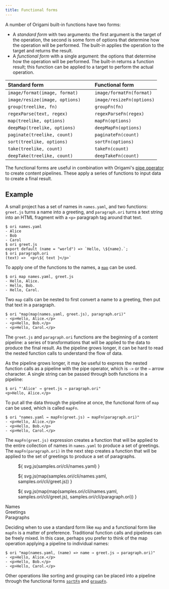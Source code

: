 ```yaml
---
title: Functional forms
---
```


A number of Origami built-in functions have two forms:

- A _standard form_ with two arguments: the first argument is the target of the operation, the second is some form of options that determine how the operation will be performed. The built-in applies the operation to the target and returns the result.
- A _functional form_ with a single argument: the options that determine how the operation will be performed. The built-in returns a function result; this function can be applied to a target to perform the actual operation.

| Standard form                  | &nbsp;&nbsp;&nbsp; | Functional form           |
| :----------------------------- | ------------------ | :------------------------ |
| `image/format(image, format)`  |                    | `image/formatFn(format)`  |
| `image/resize(image, options)` |                    | `image/resizeFn(options)` |
| `group(treelike, fn)`          |                    | `groupFn(fn)`             |
| `regexParse(text, regex)`      |                    | `regexParseFn(regex)`     |
| `map(treelike, options)`       |                    | `mapFn(options)`          |
| `deepMap(treelike, options)`   |                    | `deepMapFn(options)`      |
| `paginate(treelike, count)`    |                    | `paginateFn(count)`       |
| `sort(treelike, options)`      |                    | `sortFn(options)`         |
| `take(treelike, count)`        |                    | `takeFn(count)`           |
| `deepTake(treelike, count)`    |                    | `deepTakeFn(count)`       |

The functional forms are useful in combination with Origami's [pipe operator](http://localhost:5000/language/syntax.html#pipe-operator) to create content pipelines. These apply a series of functions to input data to create a final result.

## Example

A small project has a set of names in `names.yaml`, and two functions: `greet.js` turns a name into a greeting, and `paragraph.ori` turns a text string into an HTML fragment with a `<p>` paragraph tag around that text.

```console
$ ori names.yaml
- Alice
- Bob
- Carol
$ ori greet.js
export default (name = "world") => `Hello, \${name}.`;
$ ori paragraph.ori
(text) => `<p>\${ text }</p>`
```

To apply one of the functions to the names, a [`map`](map.html) can be used.

```console
$ ori map names.yaml, greet.js
- Hello, Alice.
- Hello, Bob.
- Hello, Carol.
```

Two `map` calls can be nested to first convert a name to a greeting, then put that text in a paragraph.

```console
$ ori "map(map(names.yaml, greet.js), paragraph.ori)"
- <p>Hello, Alice.</p>
- <p>Hello, Bob.</p>
- <p>Hello, Carol.</p>
```

The `greet.js` and `paragraph.ori` functions are the beginning of a content pipeline: a series of transformations that will be applied to the data to produce the final result. As the pipeline grows longer, it can be hard to read the nested function calls to understand the flow of data.

As the pipeline grows longer, it may be useful to express the nested function calls as a pipeline with the pipe operator, which is `->` or the `→` arrow character. A single string can be passed through both functions in a pipeline:

```console
$ ori "'Alice' → greet.js → paragraph.ori"
<p>Hello, Alice.</p>
```

To put all the data through the pipeline at once, the functional form of `map` can be used, which is called `mapFn`.

```console
$ ori "names.yaml → mapFn(greet.js) → mapFn(paragraph.ori)"
- <p>Hello, Alice.</p>
- <p>Hello, Bob.</p>
- <p>Hello, Carol.</p>
```

The `mapFn(greet.js)` expression creates a function that will be applied to the entire collection of names in `names.yaml` to produce a set of greetings. The `mapFn(paragraph.ori)` in the next step creates a function that will be applied to the set of greetings to produce a set of paragraphs.

<div class="sideBySide">
  <figure>
    ${ svg.js(samples.ori/cli/names.yaml) }
  </figure>
  <figure>
    ${ svg.js(map(samples.ori/cli/names.yaml, samples.ori/cli/greet.js)) }
  </figure>
  <figure>
    ${ svg.js(map(map(samples.ori/cli/names.yaml, samples.ori/cli/greet.js), samples.ori/cli/paragraph.ori)) }
  </figure>
  <figcaption>Names</figcaption>
  <figcaption>Greetings</figcaption>
  <figcaption>Paragraphs</figcaption>
</div>

Deciding when to use a standard form like `map` and a functional form like `mapFn` is a matter of preference. Traditional function calls and pipelines can be freely mixed. In this case, perhaps you prefer to think of the map operation applying a pipeline to individual names:

```console
$ ori "map(names.yaml, (name) => name → greet.js → paragraph.ori)"
- <p>Hello, Alice.</p>
- <p>Hello, Bob.</p>
- <p>Hello, Carol.</p>
```

Other operations like sorting and grouping can be placed into a pipeline through the functional forms [`sortFn`](sort.html) and [`groupFn`](group.html).
